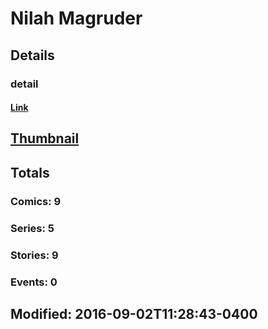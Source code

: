 # Nilah  Magruder 
## Details
### detail
#### [Link](http://marvel.com/comics/creators/12917/nilah_magruder?utm_campaign=apiRef&utm_source=225578a89fc76f3d20fbffda5d17a88d)
## [Thumbnail](http://i.annihil.us/u/prod/marvel/i/mg/b/40/image_not_available.jpg)
## Totals
### Comics: 9
### Series: 5
### Stories: 9
### Events: 0
## Modified: 2016-09-02T11:28:43-0400